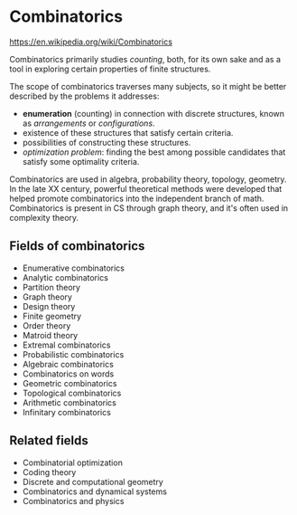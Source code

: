 # Combinatorics

https://en.wikipedia.org/wiki/Combinatorics

Combinatorics primarily studies *counting*, both, for its own sake and as a tool in exploring certain properties of finite structures.

The scope of combinatorics traverses many subjects, so it might be better described by the problems it addresses:
- **enumeration** (counting) in connection with discrete structures, known as *arrangements* or *configurations*.
- existence of these structures that satisfy certain criteria.
- possibilities of constructing these structures.
- *optimization problem*: finding the best among possible candidates that satisfy some optimality criteria.

Combinatorics are used in algebra, probability theory, topology, geometry. In the late XX century, powerful theoretical methods were developed that helped promote combinatorics into the independent branch of math. Combinatorics is present in CS through graph theory, and it's often used in complexity theory.


## Fields of combinatorics
- Enumerative combinatorics
- Analytic combinatorics
- Partition theory
- Graph theory
- Design theory
- Finite geometry
- Order theory
- Matroid theory
- Extremal combinatorics
- Probabilistic combinatorics
- Algebraic combinatorics
- Combinatorics on words
- Geometric combinatorics
- Topological combinatorics
- Arithmetic combinatorics
- Infinitary combinatorics

## Related fields
* Combinatorial optimization
* Coding theory
* Discrete and computational geometry
* Combinatorics and dynamical systems
* Combinatorics and physics
